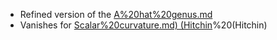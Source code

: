 - Refined version of the [A%20hat%20genus.md](A%20hat%20genus.md)
- Vanishes for [Scalar%20curvature.md) (Hitchin](Scalar%20curvature.md)%20(Hitchin)